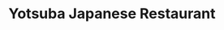 ---
layout: place
title: "Yotsuba Japanese Restaurant"
permalink: /michigan/ann-arbor/yotsuba-japanese-restaurant.html
stateAbbr: MI
stateName: Michigan
cityName: Ann Arbor
seo:
  name: "Yotsuba Japanese Restaurant"
  type: Restaurant
  links: http://www.yotsuba-restaurant.com/
description: "Modern, minimalist space for sushi, teriyaki & more served in booths or traditional tatami rooms. Looking for sushi in Ann Arbor, Michigan? Check out Yotsuba..."
place_id: ChIJAeSKkSuvPIgRyMyCKfNQKv0
photos:
  - name: >-
      places/ChIJAeSKkSuvPIgRyMyCKfNQKv0/photos/AeeoHcKBPJ9_ZxmrMooplY6KHUafbr5KSSOZ84njX2cP2Yf4aDfz1W6c_e9vtUBjGVPK6F__b-vA2KFxTjmfr4ptFxzyXT4wmFtBG6xNbC9cRjk8LUQ70InfJ1v1mXdll2LaD2KqDK9LqsplRIfsFGp5XrSywpXh6ESHZOeeSoeOM9LcAB9vVTzNzvmzOy8dEfCw4zOywviTojXu5okec-6OLpd5d8gRJ_lrOtFlHJLs_oBTEODZePkY7W5qaJ9DOzkS9ZSjEPGUrzrHmDEiFlBqXbuTkN8ryDfJ1SAnfF2fjTproA
    widthPx: 500
    heightPx: 333
    authorAttributions:
      - displayName: Yotsuba Japanese Restaurant
        uri: https://maps.google.com/maps/contrib/113783832709775405590
        photoUri: >-
          https://lh3.googleusercontent.com/a/ACg8ocI1RKS_ddP0XeUyCm7anHJ1X_kj6vgh6NNLNSWBGj2jBy6u3Q=s100-p-k-no-mo
    flagContentUri: >-
      https://www.google.com/local/imagery/report/?cb_client=maps_api_places.places_api&image_key=!1e10!2sAF1QipMmZTlnwpV3uaQFmZhmU0xv1odJ0KChX4_-kpTA&hl=en-US
    googleMapsUri: >-
      https://www.google.com/maps/place//data=!3m4!1e2!3m2!1sAF1QipMmZTlnwpV3uaQFmZhmU0xv1odJ0KChX4_-kpTA!2e10!4m2!3m1!1s0x883caf2b918ae401:0xfd2a50f32982ccc8
  - name: >-
      places/ChIJAeSKkSuvPIgRyMyCKfNQKv0/photos/AeeoHcJTCKjUFNEaY4u2dEvkXW5gVo48Tza37Wrpb9u8qR3aaQ1e2P5ViBf5acWP4ZsXrIRYbmZnXQTiJ1Hj4Ym9pXpI0kC3dRZHp5fBGUBboBLGZisPR5IBqx3PhSJaHVyxcY7Jv_h-x1zhEVfmd4n9ae5nK8Rh3Sa5n1zAE_bwfpVFPLH-KG2xE9Yw9Kbbfxd6c1Ne8-leVETb_O2w2wkrITYc3W2ZypF0Wnm6SnCTrVC42hC25J114G6lKzrGVKdJgl9yfpBHxWJIgkCjK3xkD-7XXnE6uhbanb940JAG7X2bWg
    widthPx: 1032
    heightPx: 677
    authorAttributions:
      - displayName: Yotsuba Japanese Restaurant
        uri: https://maps.google.com/maps/contrib/113783832709775405590
        photoUri: >-
          https://lh3.googleusercontent.com/a/ACg8ocI1RKS_ddP0XeUyCm7anHJ1X_kj6vgh6NNLNSWBGj2jBy6u3Q=s100-p-k-no-mo
    flagContentUri: >-
      https://www.google.com/local/imagery/report/?cb_client=maps_api_places.places_api&image_key=!1e10!2sAF1QipMSR6ppGyKOsb6WCLIVSeAYR-VflIlrKxi_LWKY&hl=en-US
    googleMapsUri: >-
      https://www.google.com/maps/place//data=!3m4!1e2!3m2!1sAF1QipMSR6ppGyKOsb6WCLIVSeAYR-VflIlrKxi_LWKY!2e10!4m2!3m1!1s0x883caf2b918ae401:0xfd2a50f32982ccc8
  - name: >-
      places/ChIJAeSKkSuvPIgRyMyCKfNQKv0/photos/AeeoHcLVJR7LW5HEFXKjeo4mFOr9TuXGGtEHiVHrjVbYumF9EyNU8vXMFMFnv7mECeR1vzfMJQYOAB1UvsSkyFO5TL9JBzhgTH_omlMe2105SjuOp9kgLTQbY33OOUA1l3XeIDBfOq7r3tGIsSnvlsNDWW_4uN4kstArde78IUhjYfK1ihRmlSnmOatTZRLRH_KxgCWCY9FbjS7hm7gciya-5fmOIud_WQ-g_veiNxfaF49DVaHs1WqxRa6yPyi2VTrDZgpmcZM43pm9w3kU8RwCGTKJPySnrt4ElGe2OFt__gSihv0eHxqIsnvj3D9K3SsISS9nXFP8b9i6qItNIHFfAHR2sL989AwHECQIgMZzq_Ukwux0CRcYPU0grSYTDCeJNZIhQ8ZwQ1wLYiGTRE1VU4eBBnWxYQUVQb7LBZf456om_cxqPZy7tAEZX7CsNXez
    widthPx: 4000
    heightPx: 3000
    authorAttributions:
      - displayName: Nanette Vanwah
        uri: https://maps.google.com/maps/contrib/101424758646721247716
        photoUri: >-
          https://lh3.googleusercontent.com/a-/ALV-UjUXlifD2DvoXQiVmV1GYVO84dn8uFuD-lN36pBUuu6B1VFlWTQ8=s100-p-k-no-mo
    flagContentUri: >-
      https://www.google.com/local/imagery/report/?cb_client=maps_api_places.places_api&image_key=!1e10!2sCIABIhAGbzaqaDcxwWf1th0ADZdt&hl=en-US
    googleMapsUri: >-
      https://www.google.com/maps/place//data=!3m4!1e2!3m2!1sCIABIhAGbzaqaDcxwWf1th0ADZdt!2e10!4m2!3m1!1s0x883caf2b918ae401:0xfd2a50f32982ccc8
  - name: >-
      places/ChIJAeSKkSuvPIgRyMyCKfNQKv0/photos/AeeoHcKGpw_MktuA-lrwKNaFIrCW0Rp5bz6UZkEKE9MUjByUmHE9hOvkQ7VMsSZtBDzIQyrGXKR1bgF-JrMFicB6grTbGK8r72MmNMMqFaB6v2W6k_i_L19ijHLP22_hqbS9T1u_9fSvmUjxXLgGuHTWmtblE-k1Sai6IposxHOeU8Wn8UMGhfQop5AfNGnkuuVuGGt_-3m8yudThgLEcILeEVuxuIR9ZvPn8ehSaPnRm9heVIH2jpsq7ochLTnMaJyG1AvV0WiM5AU7KfiVWNb117eTiwhoDJMLooPb1a8HP66hLOnpLJCnmra5XqTvZfBdzFMCU_DRqTSayry7JLJ5wIDlTSI_AX4Qf09083IWgmDsu-80uhpewTGMvxA1H9iWWjUckZsb0s95-sp6RYu_vdI_966VbIpgQg_t1rwAjh_mDvuz
    widthPx: 4800
    heightPx: 3600
    authorAttributions:
      - displayName: Jason Heien
        uri: https://maps.google.com/maps/contrib/106548484170537634045
        photoUri: >-
          https://lh3.googleusercontent.com/a-/ALV-UjUH1VzuC43zlhrGtRA1O2Gu_5pbtKq3ZvBg4ywIb8zT6XusGLK1Qg=s100-p-k-no-mo
    flagContentUri: >-
      https://www.google.com/local/imagery/report/?cb_client=maps_api_places.places_api&image_key=!1e10!2sCIHM0ogKEICAgIChuvjJqgE&hl=en-US
    googleMapsUri: >-
      https://www.google.com/maps/place//data=!3m4!1e2!3m2!1sCIHM0ogKEICAgIChuvjJqgE!2e10!4m2!3m1!1s0x883caf2b918ae401:0xfd2a50f32982ccc8
  - name: >-
      places/ChIJAeSKkSuvPIgRyMyCKfNQKv0/photos/AeeoHcKxm1JEEmWsI8ACEQFsM2Nw6-Bd6ylj-dMfV7HjohPpMHDlm2zXYHgrL637SVsYnfsYdFLjkE2yH7xDtNa8ONW5J2LebkSmsFKD2h7e4zqoXg7Plf1VXO-bWdb1VnInepYgPtmQIOOoqjzQcag-Rnf2dAMX96mfch0pvduySlzwjnYpvfRhZzxTGX-GLMJ-bA5RMuRjAeaFiW5Qn6DwSuUChgenjTYoXhjJ4gehxHDWJzRzp56ZOGLySbfW30YEc1vc9WdQEiyxqVhNBaXOfsFxkssT079LUqLRHz1C9Tu1PKh1CL9UAsgD8b3Z8BlPE4tdRnMR25kUImQ_EkXPs9Tr1KscxFDfyvclYRcLF0rGT94QsU8NoOk17etZUgP1LN0I14LZBPg9MTgaHAL-T445rpfc551WccPo7LdlRZ0gtw
    widthPx: 3024
    heightPx: 4032
    authorAttributions:
      - displayName: Laura Eliza
        uri: https://maps.google.com/maps/contrib/105951984329686471468
        photoUri: >-
          https://lh3.googleusercontent.com/a-/ALV-UjU7buHsCX3C29sDQOqVHe-uxPuzYUxNlHrXSQXfyPXuqXd6zdnGtQ=s100-p-k-no-mo
    flagContentUri: >-
      https://www.google.com/local/imagery/report/?cb_client=maps_api_places.places_api&image_key=!1e10!2sCIHM0ogKEICAgID5yJ-Ufw&hl=en-US
    googleMapsUri: >-
      https://www.google.com/maps/place//data=!3m4!1e2!3m2!1sCIHM0ogKEICAgID5yJ-Ufw!2e10!4m2!3m1!1s0x883caf2b918ae401:0xfd2a50f32982ccc8
  - name: >-
      places/ChIJAeSKkSuvPIgRyMyCKfNQKv0/photos/AeeoHcLAGdXZIk8FOJLfCUHtpHO08wB2cB59CzqhMXor9PdHnQwKoUNEgtNw7OGulH1avBPShpU18PYW3Q8hTuy5xJJJeornqRfcaQY98Nb93Q5MM3PSVdk5tA7tr0FTA8ts8DeietuJfWThPJorX0CVsnPOFCW5TYjb8dzvi89aKVPi1u9jkv5fA6wUoA7q1DZTrV4Brrv_BBjtmdPOb6t_0iIbTBxayjmfrpL-8HSk3-ukRIapHgrvn-LSf975hLDp4-btEaiZtxv3wpoddSM_7Cf8RVGeNY98MwpaQZ-khIVuoJyProaX7N9-yMdiMOl_ZfhS9fU2zcit2JI-iiF9jJQ6MHi1QzGrDxpQjloRPysJuurX8BzBltxS5rqby60P2f2jHoaQ7hKn4J8vr0bGGwSqbzVkxM0RLY7OmeGRuxt5rwYa
    widthPx: 4000
    heightPx: 3000
    authorAttributions:
      - displayName: Ashley Wynn
        uri: https://maps.google.com/maps/contrib/101018172499323710195
        photoUri: >-
          https://lh3.googleusercontent.com/a-/ALV-UjVlk2Ockbz0DD-vV_mC_xFjPClHTSxVp1DT_f41GPQEGyTmoTTQfQ=s100-p-k-no-mo
    flagContentUri: >-
      https://www.google.com/local/imagery/report/?cb_client=maps_api_places.places_api&image_key=!1e10!2sCIHM0ogKEICAgMDg_8T_mgE&hl=en-US
    googleMapsUri: >-
      https://www.google.com/maps/place//data=!3m4!1e2!3m2!1sCIHM0ogKEICAgMDg_8T_mgE!2e10!4m2!3m1!1s0x883caf2b918ae401:0xfd2a50f32982ccc8
  - name: >-
      places/ChIJAeSKkSuvPIgRyMyCKfNQKv0/photos/AeeoHcL29Y4zs058bMhMyWLJsKbkjeNbuwtjPlAvzuiT-5Z05ZkJhs38IGzeRWHNqCYYUGkvKFK5TiLAtsl1XKWEfC1BHwxZZndxA7Z5ff66eR6j-fhhUx7DuN8-pgi8yKepPV28LG19QwEKaVLnq7ws6OrIjidRDm5XeOvq9xGBH60CL40iZQ46e0-Eu-q-72bdLym4ypK4q82P129lwozXOOHODsAd_Na7oiQ290lYUaHcJETz1xXq50jmqhVjwJ99BHe3cDSsbJJSScd6NJfSHgCFPQokimBI5-IRzpjwxMBDMl2XKuxBUlHs6qsbXLH8ZTyA2rJ2JHjAmLab0u7BZjY2LaisrU-QXzRVQU903E096IZm63eVhgRFo3lcxg3hPQiz1C3uGDs7HCWHlALOjQYUyszEzYJu3fdm_FdJA4sB7w
    widthPx: 4032
    heightPx: 3024
    authorAttributions:
      - displayName: A Person
        uri: https://maps.google.com/maps/contrib/105392823922338204150
        photoUri: >-
          https://lh3.googleusercontent.com/a-/ALV-UjVih6KR7WzGSR1kcC56REK_WDdiYTLrGl_VWarV_M8l2o4Jk_0FCA=s100-p-k-no-mo
    flagContentUri: >-
      https://www.google.com/local/imagery/report/?cb_client=maps_api_places.places_api&image_key=!1e10!2sCIHM0ogKEICAgICJoPflbA&hl=en-US
    googleMapsUri: >-
      https://www.google.com/maps/place//data=!3m4!1e2!3m2!1sCIHM0ogKEICAgICJoPflbA!2e10!4m2!3m1!1s0x883caf2b918ae401:0xfd2a50f32982ccc8
  - name: >-
      places/ChIJAeSKkSuvPIgRyMyCKfNQKv0/photos/AeeoHcLM5klW845Rk575lFQXEebmYlHkX90xE8ODTn4tepHNgGH1Nh0nC8TTCEZpzAzvdNzFOVkqCZtO7MHxaad2xQbYUgUEfr-ckmle0PO5vS7XJ0rZApa00-9EvqcR8Ufc4VboDoBEBSY0nW87H7DjRYojliLhVUQd2y0Em549GNtQQwzSnTQgRpVxdQqN6T8FnGYccQNInyq7Z0w31XO8lT6l-pUChlhr6znZTnP7vw1Z4_vgmrvfg239TxzZ-uvfMfq_rjVRFDTJBCOnknCpagHxexkKtwNP33Eebc2r1M3ffffYNuSTj5ec7OLWBPpWWbN0HHWwmL4cTny6qYCww3rs-4tiqySkyTNlQxjdfKRJq7n38LYZXvkF54Mc1GPI8lxiY58A-OPq6PZXdZBAy0K_Fwko1ctDWldPIZF4iwC9NA
    widthPx: 3072
    heightPx: 4080
    authorAttributions:
      - displayName: Fb Nnnnbn
        uri: https://maps.google.com/maps/contrib/109169806390566264508
        photoUri: >-
          https://lh3.googleusercontent.com/a/ACg8ocIEBiSw4IewJ9PBTnyocoVLPfdvi99tE-mCn5Hub-czaAlsSA=s100-p-k-no-mo
    flagContentUri: >-
      https://www.google.com/local/imagery/report/?cb_client=maps_api_places.places_api&image_key=!1e10!2sCIHM0ogKEICAgICns52PeQ&hl=en-US
    googleMapsUri: >-
      https://www.google.com/maps/place//data=!3m4!1e2!3m2!1sCIHM0ogKEICAgICns52PeQ!2e10!4m2!3m1!1s0x883caf2b918ae401:0xfd2a50f32982ccc8
  - name: >-
      places/ChIJAeSKkSuvPIgRyMyCKfNQKv0/photos/AeeoHcLyjaMVEi1dM3rU8CAwHglEG3Bb4nUFq3FTnx67miBx1y_2EclEw8WUpQ9WwGnQO4Cf3l9XdHnVfacXq2OrsTEwUPHpB7Pt8KACAC9EgTmMLjWC93b8vL7UENd2ymSkfDQmsKH37TkmDIkcawPOKi2C5eUShZGX6r_XmCdu_EQvn2FMNUBK9YNh0AstSo0P_N8ITdYNkaUa5o3q0lkLSEek7lHfQY50LMeK6jHsNIL216j58QlyU337o2Esn_RnbP90HWgHPndUe9-nXXtuUPVQCY0oElDoYrr87mCc01IptTt0feHpKeCoCF9Z_KCWrZEpqlnuyElans3HBCqw0WhcINDTS9FDUHNI3AqsgcPqavKQTEF-f79sg1_W2GiUg8p9MTjEs24PUfX2DRQqSGz3nwj9iyPUAc1ditSOnzUNRXRc
    widthPx: 3072
    heightPx: 4080
    authorAttributions:
      - displayName: Joggo
        uri: https://maps.google.com/maps/contrib/102682389153853218817
        photoUri: >-
          https://lh3.googleusercontent.com/a-/ALV-UjX91dMwZis7P8oSoH2QPB3eCCOYSRuiIJS3sSJwK8V1MFz5uvjFoQ=s100-p-k-no-mo
    flagContentUri: >-
      https://www.google.com/local/imagery/report/?cb_client=maps_api_places.places_api&image_key=!1e10!2sCIHM0ogKEICAgIC54466tgE&hl=en-US
    googleMapsUri: >-
      https://www.google.com/maps/place//data=!3m4!1e2!3m2!1sCIHM0ogKEICAgIC54466tgE!2e10!4m2!3m1!1s0x883caf2b918ae401:0xfd2a50f32982ccc8
  - name: >-
      places/ChIJAeSKkSuvPIgRyMyCKfNQKv0/photos/AeeoHcIpqcIO3W8ee5ydSp_3HXF6JO9UPL-LpGr5GTkW9KUgbw8k7jGK1IUbDDV6fr8PyCArIK_q1R-NRkgb7AxPXDUd76DhDaz3t9ed8mOySm_mbnzOT9_y1jKDnP_ctYH1X01JUNK4tBLwY_x-tjfnrPSKhbRIdZXVsQDcJI7TkWPNopGJX71FBqZmhVBXb_IcF2IBueGKlvhTuUR4RgNLzRzdHQHRA_p3EbsvaAomb1xgF6e2tJG2Vedg47nZ6KZfLj2Dz3CstebA_oyh2ZinGZzMvRjQpXhJmV6s7nu6iptPBHNBv9pWZqYg9tZ9BTZ1mKfBqYmdusqcYmYWpXy8g6BKTSUug4fVjU0mdPNbJMZ2UbRX_Wr5TxXdKipGHLonbaRSQGjdWWon2aplr0JSJCnsPNF-RqDzAc-yGJA11hY
    widthPx: 4080
    heightPx: 3072
    authorAttributions:
      - displayName: Fb Nnnnbn
        uri: https://maps.google.com/maps/contrib/109169806390566264508
        photoUri: >-
          https://lh3.googleusercontent.com/a/ACg8ocIEBiSw4IewJ9PBTnyocoVLPfdvi99tE-mCn5Hub-czaAlsSA=s100-p-k-no-mo
    flagContentUri: >-
      https://www.google.com/local/imagery/report/?cb_client=maps_api_places.places_api&image_key=!1e10!2sCIHM0ogKEICAgICns52PRQ&hl=en-US
    googleMapsUri: >-
      https://www.google.com/maps/place//data=!3m4!1e2!3m2!1sCIHM0ogKEICAgICns52PRQ!2e10!4m2!3m1!1s0x883caf2b918ae401:0xfd2a50f32982ccc8
address: 2222 Hogback Rd, Ann Arbor, MI 48105, USA
street: 2222 Hogback Rd
city: Ann Arbor
state: MI
zip: '48105'
country: USA
neighborhood: Burns Park
latitude: '42.255139'
longitude: '-83.681158'
accessibility_options:
  wheelchairAccessibleParking: true
  wheelchairAccessibleEntrance: true
  wheelchairAccessibleRestroom: true
  wheelchairAccessibleSeating: true
business_status: OPERATIONAL
name: Yotsuba Japanese Restaurant
google_maps_links:
  directionsUri: >-
    https://www.google.com/maps/dir//''/data=!4m7!4m6!1m1!4e2!1m2!1m1!1s0x883caf2b918ae401:0xfd2a50f32982ccc8!3e0
  placeUri: https://maps.google.com/?cid=18242482245921328328
  writeAReviewUri: >-
    https://www.google.com/maps/place//data=!4m3!3m2!1s0x883caf2b918ae401:0xfd2a50f32982ccc8!12e1
  reviewsUri: >-
    https://www.google.com/maps/place//data=!4m4!3m3!1s0x883caf2b918ae401:0xfd2a50f32982ccc8!9m1!1b1
  photosUri: >-
    https://www.google.com/maps/place//data=!4m3!3m2!1s0x883caf2b918ae401:0xfd2a50f32982ccc8!10e5
primary_type: Japanese Restaurant
opening_hours:
  regular: null
  current: null
secondary_opening_hours:
  regular:
    weekdayDescriptions: null
    type: null
  current:
    weekdayDescriptions: null
    type: null
phone: (734) 971-5168
price_level: PRICE_LEVEL_MODERATE
price_range: $20 &ndash; $30
rating: '4.4'
rating_count: 1385
website: http://www.yotsuba-restaurant.com/
reviews:
  - name: >-
      places/ChIJAeSKkSuvPIgRyMyCKfNQKv0/reviews/ChZDSUhNMG9nS0VJQ0FnTUNJcU9yMkJBEAE
    relativePublishTimeDescription: 2 weeks ago
    rating: 5
    text:
      text: >-
        Even though I live in Toronto, Ontario, Yotsuba Japanese Restaurant &
        Bar is a must-visit every time I travel to Michigan to see my nephew. It
        has become a tradition for our whole family to dine here, and it never
        disappoints! The sushi is always fresh and beautifully presented, the
        flavors are authentic, and the service is exceptional. The staff is
        welcoming and attentive, making us feel right at home. The cozy ambiance
        adds to the overall experience, making it perfect for family gatherings.
        Highly recommend this place to anyone looking for top-quality Japanese
        cuisine in the area. Can’t wait to come back on our next visit!
      languageCode: en
    originalText:
      text: >-
        Even though I live in Toronto, Ontario, Yotsuba Japanese Restaurant &
        Bar is a must-visit every time I travel to Michigan to see my nephew. It
        has become a tradition for our whole family to dine here, and it never
        disappoints! The sushi is always fresh and beautifully presented, the
        flavors are authentic, and the service is exceptional. The staff is
        welcoming and attentive, making us feel right at home. The cozy ambiance
        adds to the overall experience, making it perfect for family gatherings.
        Highly recommend this place to anyone looking for top-quality Japanese
        cuisine in the area. Can’t wait to come back on our next visit!
      languageCode: en
    authorAttribution:
      displayName: Sunwook Kim
      uri: https://www.google.com/maps/contrib/112277111104616099867/reviews
      photoUri: >-
        https://lh3.googleusercontent.com/a/ACg8ocJq9JCOhSxKv32JVyromYqHHkWVHncPCS5GlaGr10c5evkV8g=s128-c0x00000000-cc-rp-mo-ba2
    publishTime: '2025-03-29T23:51:59.008022Z'
    flagContentUri: >-
      https://www.google.com/local/review/rap/report?postId=ChZDSUhNMG9nS0VJQ0FnTUNJcU9yMkJBEAE&d=17924085&t=1
    googleMapsUri: >-
      https://www.google.com/maps/reviews/data=!4m6!14m5!1m4!2m3!1sChZDSUhNMG9nS0VJQ0FnTUNJcU9yMkJBEAE!2m1!1s0x883caf2b918ae401:0xfd2a50f32982ccc8
  - name: >-
      places/ChIJAeSKkSuvPIgRyMyCKfNQKv0/reviews/ChdDSUhNMG9nS0VJQ0FnSUR2OWF1WmhRRRAB
    relativePublishTimeDescription: 3 months ago
    rating: 5
    text:
      text: >-
        I had an amazing experience! The sushi was incredibly fresh, and the
        flavors were spot-on. They offer a great mix of classic rolls and unique
        specialties—I highly recommend trying the firecracker roll, as well as
        the vegetable tempura!

        The service was fantastic; the staff were friendly and attentive, making
        sure we had everything we needed without being overbearing. The
        atmosphere was warm and inviting, perfect for a date night or a casual
        lunch/dinner. This is definitely one of the best sushi spots I’ve been
        to, and I can’t wait to come back!
      languageCode: en
    originalText:
      text: >-
        I had an amazing experience! The sushi was incredibly fresh, and the
        flavors were spot-on. They offer a great mix of classic rolls and unique
        specialties—I highly recommend trying the firecracker roll, as well as
        the vegetable tempura!

        The service was fantastic; the staff were friendly and attentive, making
        sure we had everything we needed without being overbearing. The
        atmosphere was warm and inviting, perfect for a date night or a casual
        lunch/dinner. This is definitely one of the best sushi spots I’ve been
        to, and I can’t wait to come back!
      languageCode: en
    authorAttribution:
      displayName: Yasmin Zeidan
      uri: https://www.google.com/maps/contrib/108209325819075903693/reviews
      photoUri: >-
        https://lh3.googleusercontent.com/a-/ALV-UjW0hGZYCzF3yCGGBcmqgr2TWqdO7_YRycZ8AmpHvYVYaIUfUqYJ=s128-c0x00000000-cc-rp-mo-ba3
    publishTime: '2024-12-22T18:46:38.836797Z'
    flagContentUri: >-
      https://www.google.com/local/review/rap/report?postId=ChdDSUhNMG9nS0VJQ0FnSUR2OWF1WmhRRRAB&d=17924085&t=1
    googleMapsUri: >-
      https://www.google.com/maps/reviews/data=!4m6!14m5!1m4!2m3!1sChdDSUhNMG9nS0VJQ0FnSUR2OWF1WmhRRRAB!2m1!1s0x883caf2b918ae401:0xfd2a50f32982ccc8
  - name: >-
      places/ChIJAeSKkSuvPIgRyMyCKfNQKv0/reviews/ChdDSUhNMG9nS0VJQ0FnSUNuczUyUDJRRRAB
    relativePublishTimeDescription: 6 months ago
    rating: 5
    text:
      text: >-
        Went to Yotsuba Japanese Restaurant with my girlfriend after a Michigan
        football game and it was excellent!  We had several dishes and each was
        fresh and delicious.  I've been to this restaurant many times over the
        years and it always is consistently good.  Many thanks to the great
        people working at Yotsuba and we'll be back soon!
      languageCode: en
    originalText:
      text: >-
        Went to Yotsuba Japanese Restaurant with my girlfriend after a Michigan
        football game and it was excellent!  We had several dishes and each was
        fresh and delicious.  I've been to this restaurant many times over the
        years and it always is consistently good.  Many thanks to the great
        people working at Yotsuba and we'll be back soon!
      languageCode: en
    authorAttribution:
      displayName: Fb Nnnnbn
      uri: https://www.google.com/maps/contrib/109169806390566264508/reviews
      photoUri: >-
        https://lh3.googleusercontent.com/a/ACg8ocIEBiSw4IewJ9PBTnyocoVLPfdvi99tE-mCn5Hub-czaAlsSA=s128-c0x00000000-cc-rp-mo-ba5
    publishTime: '2024-09-29T17:25:15.377624Z'
    flagContentUri: >-
      https://www.google.com/local/review/rap/report?postId=ChdDSUhNMG9nS0VJQ0FnSUNuczUyUDJRRRAB&d=17924085&t=1
    googleMapsUri: >-
      https://www.google.com/maps/reviews/data=!4m6!14m5!1m4!2m3!1sChdDSUhNMG9nS0VJQ0FnSUNuczUyUDJRRRAB!2m1!1s0x883caf2b918ae401:0xfd2a50f32982ccc8
  - name: >-
      places/ChIJAeSKkSuvPIgRyMyCKfNQKv0/reviews/ChZDSUhNMG9nS0VJQ0FnTUNnOWQyRE1BEAE
    relativePublishTimeDescription: a month ago
    rating: 5
    text:
      text: >-
        We came for lunch here with friends from Texas. We had CC as our
        waitress. She was so nice and very efficient. She kept coming back to
        check on us and got my brother’s order in right away since he was on
        call for his job and needed to leave soon.

        The food was absolutely delicious! Everyone (5 people) ordered something
        different and each rated their food 5 stars! ⭐️⭐️⭐️⭐️⭐️

        We will be returning again for the tasty dishes and will definitely ask
        for CC- an amazing waitress!
      languageCode: en
    originalText:
      text: >-
        We came for lunch here with friends from Texas. We had CC as our
        waitress. She was so nice and very efficient. She kept coming back to
        check on us and got my brother’s order in right away since he was on
        call for his job and needed to leave soon.

        The food was absolutely delicious! Everyone (5 people) ordered something
        different and each rated their food 5 stars! ⭐️⭐️⭐️⭐️⭐️

        We will be returning again for the tasty dishes and will definitely ask
        for CC- an amazing waitress!
      languageCode: en
    authorAttribution:
      displayName: Ladybird
      uri: https://www.google.com/maps/contrib/104856517968331277962/reviews
      photoUri: >-
        https://lh3.googleusercontent.com/a/ACg8ocI3rR3ssUmDYcU4Mxvv0f5nFbdYtAJi4-9jGbJKHZN_ohx3Rw=s128-c0x00000000-cc-rp-mo
    publishTime: '2025-02-19T18:24:22.307249Z'
    flagContentUri: >-
      https://www.google.com/local/review/rap/report?postId=ChZDSUhNMG9nS0VJQ0FnTUNnOWQyRE1BEAE&d=17924085&t=1
    googleMapsUri: >-
      https://www.google.com/maps/reviews/data=!4m6!14m5!1m4!2m3!1sChZDSUhNMG9nS0VJQ0FnTUNnOWQyRE1BEAE!2m1!1s0x883caf2b918ae401:0xfd2a50f32982ccc8
  - name: >-
      places/ChIJAeSKkSuvPIgRyMyCKfNQKv0/reviews/ChZDSUhNMG9nS0VJQ0FnTUNJOUtmbFlnEAE
    relativePublishTimeDescription: 2 weeks ago
    rating: 1
    text:
      text: >-
        I had one of the worst dining experiences at this restaurant. The
        service was beyond disappointing.


        First, our appetizers arrived after we had already finished our main
        dishes—what’s the point of ordering appetizers if they come at the end
        of the meal? It completely ruined the flow of our lunch.


        Second, our orders were brought out at completely different times. Two
        people in our group finished their meals before the rest of us even got
        our food. By the time the rest of us were served, they were just sitting
        there waiting for us to catch up. It was awkward, frustrating, and
        unacceptable for a restaurant that should know how to time their service
        properly.


        Overall, the lack of coordination and attention to service made this an
        awful experience. I would not recommend this place to anyone looking for
        a decent dining experience. Definitely not worth the time or money.
      languageCode: en
    originalText:
      text: >-
        I had one of the worst dining experiences at this restaurant. The
        service was beyond disappointing.


        First, our appetizers arrived after we had already finished our main
        dishes—what’s the point of ordering appetizers if they come at the end
        of the meal? It completely ruined the flow of our lunch.


        Second, our orders were brought out at completely different times. Two
        people in our group finished their meals before the rest of us even got
        our food. By the time the rest of us were served, they were just sitting
        there waiting for us to catch up. It was awkward, frustrating, and
        unacceptable for a restaurant that should know how to time their service
        properly.


        Overall, the lack of coordination and attention to service made this an
        awful experience. I would not recommend this place to anyone looking for
        a decent dining experience. Definitely not worth the time or money.
      languageCode: en
    authorAttribution:
      displayName: baris gulseren
      uri: https://www.google.com/maps/contrib/117765485289432212242/reviews
      photoUri: >-
        https://lh3.googleusercontent.com/a/ACg8ocJpF7MvQvut4zTG3UmGqhzkYFJkgOVYWFmOudOABRpyeo71lg=s128-c0x00000000-cc-rp-mo
    publishTime: '2025-03-30T20:07:49.041877Z'
    flagContentUri: >-
      https://www.google.com/local/review/rap/report?postId=ChZDSUhNMG9nS0VJQ0FnTUNJOUtmbFlnEAE&d=17924085&t=1
    googleMapsUri: >-
      https://www.google.com/maps/reviews/data=!4m6!14m5!1m4!2m3!1sChZDSUhNMG9nS0VJQ0FnTUNJOUtmbFlnEAE!2m1!1s0x883caf2b918ae401:0xfd2a50f32982ccc8
parking_options:
  freeParkingLot: true
  freeStreetParking: true
  valetParking: false
payment_options:
  acceptsCreditCards: true
  acceptsDebitCards: true
  acceptsCashOnly: false
allow_dogs: null
curbside_pickup: null
delivery: true
dine_in: true
good_for_children: null
good_for_groups: true
good_for_sports: false
live_music: false
menu_for_children: null
outdoor_seating: false
reservable: true
restroom: true
serves_beer: true
serves_breakfast: false
serves_brunch: null
serves_cocktails: true
serves_coffee: true
serves_dinner: true
serves_dessert: true
serves_lunch: true
serves_vegetarian_food: true
serves_wine: true
takeout: true
summary: >-
  Modern, minimalist space for sushi, teriyaki & more served in booths or
  traditional tatami rooms.

---